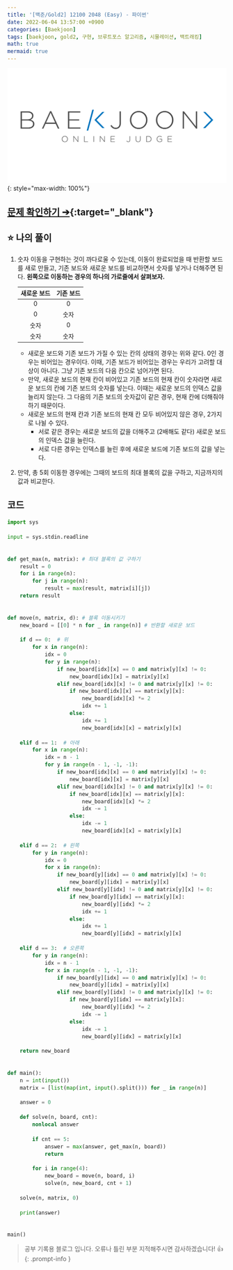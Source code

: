 ```yaml
---
title: '[백준/Gold2] 12100 2048 (Easy) - 파이썬'
date: 2022-06-04 13:57:00 +0900
categories: [Baekjoon]
tags: [baekjoon, gold2, 구현, 브루트포스 알고리즘, 시뮬레이션, 백트래킹]
math: true
mermaid: true
---
```


![](/assets/images/banners/baekjoon_banner.png){: style="max-width: 100%"}

## [문제 확인하기 ➔](https://www.acmicpc.net/problem/12100){:target="_blank"}

## ⭐️ 나의 풀이

1. 숫자 이동을 구현하는 것이 까다로울 수 있는데, 이동이 완료되었을 때 반환할 보드를 새로 만들고, 기존 보드와 새로운 보드를 비교하면서 숫자를 넣거나 더해주면 된다. **왼쪽으로 이동하는 경우의 하나의 가로줄에서 살펴보자.**

    | 새로운 보드 | 기존 보드 |
    |:--------:|:-------:|
    |   0   |   0   |
    |   0   |   숫자   |
    |   숫자   |   0   |
    |   숫자   |   숫자   |

    - 새로운 보드와 기존 보드가 가질 수 있는 칸의 상태의 경우는 위와 같다. 0인 경우는 비어있는 경우이다. 이때, 기존 보드가 비어있는 경우는 우리가 고려할 대상이 아니다. 그냥 기존 보드의 다음 칸으로 넘어가면 된다.
   - 만약, 새로운 보드의 현재 칸이 비어있고 기존 보드의 현재 칸이 숫자라면 새로운 보드의 칸에 기존 보드의 숫자를 넣는다. 이때는 새로운 보드의 인덱스 값을 늘리지 않는다. 그 다음의 기존 보드의 숫자값이 같은 경우, 현재 칸에 더해줘야 하기 때문이다.
   - 새로운 보드의 현재 칸과 기존 보드의 현재 칸 모두 비어있지 않은 경우, 2가지로 나뉠 수 있다.
     - 서로 같은 경우는 새로운 보드의 값을 더해주고 (2배해도 같다) 새로운 보드의 인덱스 값을 늘린다.
     - 서로 다른 경우는 인덱스를 늘린 후에 새로운 보드에 기존 보드의 값을 넣는다.

2. 만약, 총 5회 이동한 경우에는 그때의 보드의 최대 블록의 값을 구하고, 지금까지의 값과 비교한다.


## 코드

```python
import sys

input = sys.stdin.readline


def get_max(n, matrix): # 최대 블록의 값 구하기
    result = 0
    for i in range(n):
        for j in range(n):
            result = max(result, matrix[i][j])
    return result


def move(n, matrix, d): # 블록 이동시키기
    new_board = [[0] * n for _ in range(n)] # 반환할 새로운 보드

    if d == 0:  # 위
        for x in range(n):
            idx = 0
            for y in range(n):
                if new_board[idx][x] == 0 and matrix[y][x] != 0:
                    new_board[idx][x] = matrix[y][x]
                elif new_board[idx][x] != 0 and matrix[y][x] != 0:
                    if new_board[idx][x] == matrix[y][x]:
                        new_board[idx][x] *= 2
                        idx += 1
                    else:
                        idx += 1
                        new_board[idx][x] = matrix[y][x]

    elif d == 1:  # 아래
        for x in range(n):
            idx = n - 1
            for y in range(n - 1, -1, -1):
                if new_board[idx][x] == 0 and matrix[y][x] != 0:
                    new_board[idx][x] = matrix[y][x]
                elif new_board[idx][x] != 0 and matrix[y][x] != 0:
                    if new_board[idx][x] == matrix[y][x]:
                        new_board[idx][x] *= 2
                        idx -= 1
                    else:
                        idx -= 1
                        new_board[idx][x] = matrix[y][x]

    elif d == 2:  # 왼쪽
        for y in range(n):
            idx = 0
            for x in range(n):
                if new_board[y][idx] == 0 and matrix[y][x] != 0:
                    new_board[y][idx] = matrix[y][x]
                elif new_board[y][idx] != 0 and matrix[y][x] != 0:
                    if new_board[y][idx] == matrix[y][x]:
                        new_board[y][idx] *= 2
                        idx += 1
                    else:
                        idx += 1
                        new_board[y][idx] = matrix[y][x]

    elif d == 3:  # 오른쪽
        for y in range(n):
            idx = n - 1
            for x in range(n - 1, -1, -1):
                if new_board[y][idx] == 0 and matrix[y][x] != 0:
                    new_board[y][idx] = matrix[y][x]
                elif new_board[y][idx] != 0 and matrix[y][x] != 0:
                    if new_board[y][idx] == matrix[y][x]:
                        new_board[y][idx] *= 2
                        idx -= 1
                    else:
                        idx -= 1
                        new_board[y][idx] = matrix[y][x]

    return new_board


def main():
    n = int(input())
    matrix = [list(map(int, input().split())) for _ in range(n)]

    answer = 0

    def solve(n, board, cnt):
        nonlocal answer

        if cnt == 5:
            answer = max(answer, get_max(n, board))
            return

        for i in range(4):
            new_board = move(n, board, i)
            solve(n, new_board, cnt + 1)

    solve(n, matrix, 0)

    print(answer)


main()
```

> 공부 기록용 블로그 입니다. 오류나 틀린 부분 지적해주시면 감사하겠습니다! 👍
{: .prompt-info }